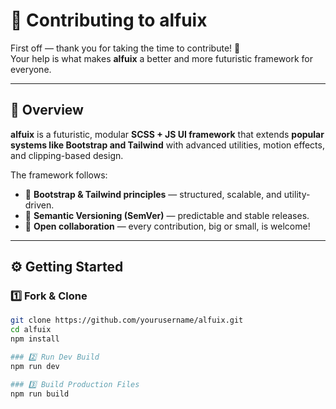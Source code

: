 # 🤝 Contributing to alfuix

First off — thank you for taking the time to contribute! 💙  
Your help is what makes **alfuix** a better and more futuristic framework for everyone.

---

## 🧩 Overview

**alfuix** is a futuristic, modular **SCSS + JS UI framework** that extends **popular systems like Bootstrap and Tailwind** with advanced utilities, motion effects, and clipping-based design.

The framework follows:

- 🧱 **Bootstrap & Tailwind principles** — structured, scalable, and utility-driven.  
- 🧮 **Semantic Versioning (SemVer)** — predictable and stable releases.  
- 💬 **Open collaboration** — every contribution, big or small, is welcome!  

---

## ⚙️ Getting Started

### 1️⃣ Fork & Clone
```bash
git clone https://github.com/yourusername/alfuix.git
cd alfuix
npm install

### 2️⃣ Run Dev Build
npm run dev

### 3️⃣ Build Production Files
npm run build
